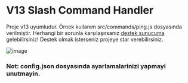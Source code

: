 # V13 Slash Command Handler
Proje v13 uyumludur. Örnek kullanım src/commands/ping.js dosyasında verilmiştir. Herhangi bir sorunla karşılaşırsanız [destek sunucuma](https://discord.gg/u6CcYxDchB) gelebilirsiniz!
 Destek olmak isterseniz projeye star verebilirsiniz.
 
![image](https://user-images.githubusercontent.com/63320170/175336722-373eaf92-1454-4bce-b97c-e8a629c2628e.png)

### Not: config.json dosyasında ayarlamalarinizi yapmayi unutmayin.
